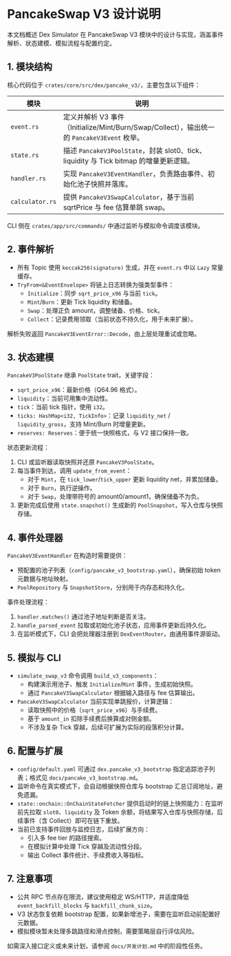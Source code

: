 # PancakeSwap V3 设计说明

本文档概述 Dex Simulator 在 PancakeSwap V3 模块中的设计与实现，涵盖事件解析、状态建模、模拟流程与配置约定。

## 1. 模块结构

核心代码位于 `crates/core/src/dex/pancake_v3/`，主要包含以下组件：

| 模块 | 说明 |
| --- | --- |
| `event.rs` | 定义并解析 V3 事件（Initialize/Mint/Burn/Swap/Collect），输出统一的 `PancakeV3Event` 枚举。 |
| `state.rs` | 描述 `PancakeV3PoolState`，封装 slot0、tick、liquidity 与 Tick bitmap 的增量更新逻辑。 |
| `handler.rs` | 实现 `PancakeV3EventHandler`，负责路由事件、初始化池子快照并落库。 |
| `calculator.rs` | 提供 `PancakeV3SwapCalculator`，基于当前 sqrtPrice 与 fee 估算单跳 swap。 |

CLI 侧在 `crates/app/src/commands/` 中通过监听与模拟命令调度该模块。

## 2. 事件解析

- 所有 Topic 使用 `keccak256(signature)` 生成，并在 `event.rs` 中以 `Lazy` 常量缓存。
- `TryFrom<&EventEnvelope>` 将链上日志转换为强类型事件：
  - `Initialize`：同步 `sqrt_price_x96` 与当前 `tick`。
  - `Mint`/`Burn`：更新 Tick liquidity 和储备。
  - `Swap`：处理正负 amount，调整储备、价格、tick。
  - `Collect`：记录费用领取（当前状态不持久化，用于未来扩展）。

解析失败返回 `PancakeV3EventError::Decode`，由上层处理重试或忽略。

## 3. 状态建模

`PancakeV3PoolState` 继承 `PoolState` trait，关键字段：

- `sqrt_price_x96`：最新价格（Q64.96 格式）。
- `liquidity`：当前可用集中流动性。
- `tick`：当前 tick 指针，使用 `i32`。
- `ticks: HashMap<i32, TickInfo>`：记录 `liquidity_net` / `liquidity_gross`，支持 Mint/Burn 时增量更新。
- `reserves: Reserves`：便于统一快照格式，与 V2 接口保持一致。

状态更新流程：

1. CLI 或监听器读取快照并还原 `PancakeV3PoolState`。
2. 每当事件到达，调用 `update_from_event`：
   - 对于 `Mint`，在 `tick_lower`/`tick_upper` 更新 liquidity net，并累加储备。
   - 对于 `Burn`，执行逆操作。
   - 对于 `Swap`，处理带符号的 amount0/amount1，确保储备不为负。
3. 更新完成后使用 `state.snapshot()` 生成新的 `PoolSnapshot`，写入仓库与快照存储。

## 4. 事件处理器

`PancakeV3EventHandler` 在构造时需要提供：

- 预配置的池子列表（`config/pancake_v3_bootstrap.yaml`），确保初始 token 元数据与地址映射。
- `PoolRepository` 与 `SnapshotStore`，分别用于内存态和持久化。

事件处理流程：

1. `handler.matches()` 通过池子地址判断是否关注。
2. `handle_parsed_event` 拉取或初始化池子状态，应用事件更新后持久化。
3. 在监听模式下，CLI 会把处理器注册到 `DexEventRouter`，由通用事件源驱动。

## 5. 模拟与 CLI

- `simulate_swap_v3` 命令调用 `build_v3_components`：
  - 构建演示用池子、触发 `Initialize`/`Mint` 事件，生成初始快照。
  - 通过 `PancakeV3SwapCalculator` 根据输入路径与 fee 估算输出。
- `PancakeV3SwapCalculator` 当前实现单跳报价，计算逻辑：
  - 读取快照中的价格（`sqrt_price_x96`）与手续费。
  - 基于 `amount_in` 扣除手续费后换算成对侧金额。
  - 不涉及复杂 Tick 穿越，后续可扩展为实际的段落积分计算。

## 6. 配置与扩展

- `config/default.yaml` 可通过 `dex.pancake_v3_bootstrap` 指定追踪池子列表；格式见 `docs/pancake_v3_bootstrap.md`。
- 监听命令在真实模式下，会自动根据快照仓库与 bootstrap 汇总订阅地址，避免遗漏。
- `state::onchain::OnChainStateFetcher` 提供启动时的链上快照能力：在监听前先拉取 `slot0`、`liquidity` 及 Token 余额，将结果写入仓库与快照存储，后续事件（含 Collect）即可在链下重放。
- 当前已支持事件回放与监控日志，后续扩展方向：
  - 引入多 fee tier 的路径搜索。
  - 在模拟计算中处理 Tick 穿越及流动性分段。
  - 输出 Collect 事件统计、手续费收入等指标。

## 7. 注意事项

- 公共 RPC 节点存在限流，建议使用稳定 WS/HTTP，并适度降低 `event_backfill_blocks` 与 `backfill_chunk_size`。
- V3 状态恢复依赖 bootstrap 配置，如果新增池子，需要在监听启动前配置好元数据。
- 模拟模块暂未处理多跳路径和滑点控制，需要策略层自行评估风险。

如需深入接口定义或未来计划，请参阅 `docs/开发计划.md` 中的阶段性任务。
